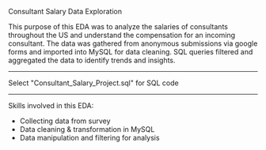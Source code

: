 Consultant Salary Data Exploration

This purpose of this EDA was to analyze the salaries of consultants throughout the US and understand the compensation for an incoming consultant.
The data was gathered from anonymous submissions via google forms and imported into MySQL for data cleaning.
SQL queries filtered and aggregated the data to identify trends and insights.

*****
Select "Consultant_Salary_Project.sql" for SQL code
*****

Skills involved in this EDA:

- Collecting data from survey
- Data cleaning & transformation in MySQL
- Data manipulation and filtering for analysis
